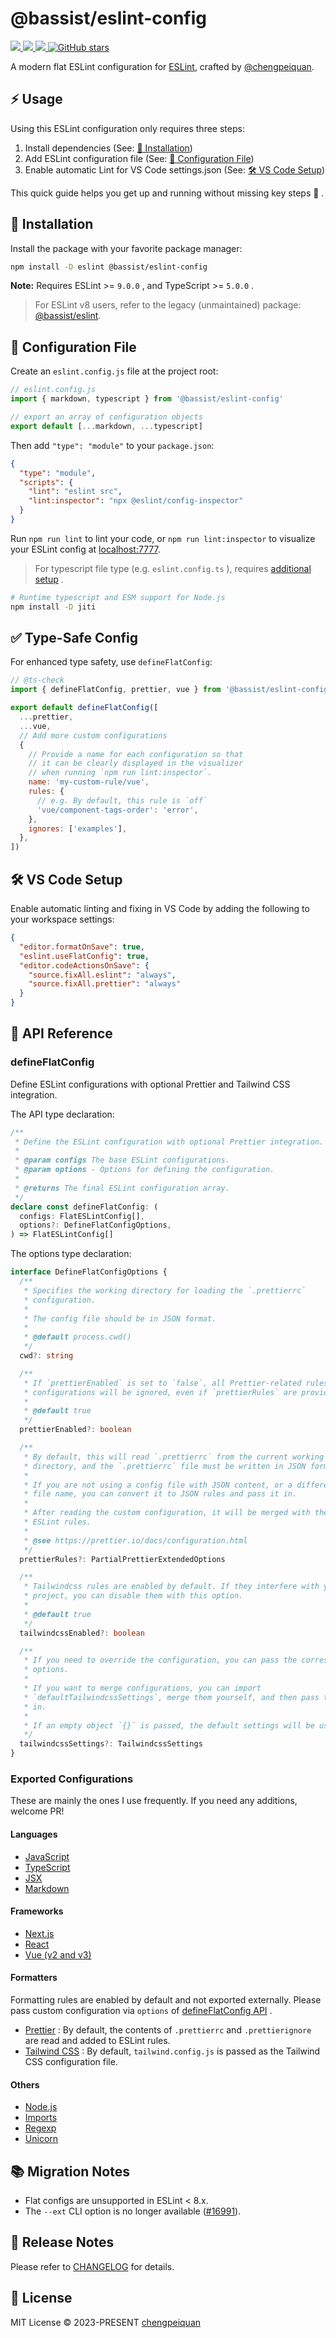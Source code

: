 # @bassist/eslint-config

<p>
  <a href='https://www.npmjs.com/package/@bassist/eslint-config'>
    <img src="https://img.shields.io/npm/v/@bassist/eslint-config?color=f43f5e&label=npm" />
  </a>
  <a href="https://www.npmjs.com/package/@bassist/eslint-config" target="__blank">
    <img src="https://img.shields.io/npm/dy/@bassist/eslint-config?color=f43f5e&label=downloads" />
  </a>
  <a href="https://github.com/chengpeiquan/bassist/tree/main/packages/eslint-config" target="__blank">
    <img src="https://img.shields.io/static/v1?label=&message=docs%20%26%20demos&color=f43f5e" />
  </a>
  <a href="https://github.com/chengpeiquan/bassist" target="__blank">
    <img alt="GitHub stars" src="https://img.shields.io/github/stars/chengpeiquan/bassist?style=social" />
  </a>
</p>

A modern flat ESLint configuration for [ESLint](https://eslint.org/), crafted by [@chengpeiquan](https://github.com/chengpeiquan).

## ⚡ Usage

Using this ESLint configuration only requires three steps:

1. Install dependencies (See: [🚀 Installation](#-installation))
2. Add ESLint configuration file (See: [📂 Configuration File](#-configuration-file))
3. Enable automatic Lint for VS Code settings.json (See: [🛠 VS Code Setup](#-vs-code-setup))

This quick guide helps you get up and running without missing key steps 🚀 .

## 🚀 Installation

Install the package with your favorite package manager:

```bash
npm install -D eslint @bassist/eslint-config
```

**Note:** Requires ESLint >= `9.0.0` , and TypeScript >= `5.0.0` .

> For ESLint v8 users, refer to the legacy (unmaintained) package: [@bassist/eslint](https://www.npmjs.com/package/@bassist/eslint).

## 📂 Configuration File

Create an `eslint.config.js` file at the project root:

```js
// eslint.config.js
import { markdown, typescript } from '@bassist/eslint-config'

// export an array of configuration objects
export default [...markdown, ...typescript]
```

Then add `"type": "module"` to your `package.json`:

```json
{
  "type": "module",
  "scripts": {
    "lint": "eslint src",
    "lint:inspector": "npx @eslint/config-inspector"
  }
}
```

Run `npm run lint` to lint your code, or `npm run lint:inspector` to visualize your ESLint config at [localhost:7777](http://localhost:7777/).

> For typescript file type (e.g. `eslint.config.ts` ), requires [additional setup](https://eslint.org/docs/latest/use/configure/configuration-files#typescript-configuration-files) .

```bash
# Runtime typescript and ESM support for Node.js
npm install -D jiti
```

## ✅ Type-Safe Config

For enhanced type safety, use `defineFlatConfig`:

```js
// @ts-check
import { defineFlatConfig, prettier, vue } from '@bassist/eslint-config'

export default defineFlatConfig([
  ...prettier,
  ...vue,
  // Add more custom configurations
  {
    // Provide a name for each configuration so that
    // it can be clearly displayed in the visualizer
    // when running `npm run lint:inspector`.
    name: 'my-custom-rule/vue',
    rules: {
      // e.g. By default, this rule is `off`
      'vue/component-tags-order': 'error',
    },
    ignores: ['examples'],
  },
])
```

## 🛠 VS Code Setup

Enable automatic linting and fixing in VS Code by adding the following to your workspace settings:

```json
{
  "editor.formatOnSave": true,
  "eslint.useFlatConfig": true,
  "editor.codeActionsOnSave": {
    "source.fixAll.eslint": "always",
    "source.fixAll.prettier": "always"
  }
}
```

## 📘 API Reference

### defineFlatConfig

Define ESLint configurations with optional Prettier and Tailwind CSS integration.

The API type declaration:

```ts
/**
 * Define the ESLint configuration with optional Prettier integration.
 *
 * @param configs The base ESLint configurations.
 * @param options - Options for defining the configuration.
 *
 * @returns The final ESLint configuration array.
 */
declare const defineFlatConfig: (
  configs: FlatESLintConfig[],
  options?: DefineFlatConfigOptions,
) => FlatESLintConfig[]
```

The options type declaration:

```ts
interface DefineFlatConfigOptions {
  /**
   * Specifies the working directory for loading the `.prettierrc`
   * configuration.
   *
   * The config file should be in JSON format.
   *
   * @default process.cwd()
   */
  cwd?: string

  /**
   * If `prettierEnabled` is set to `false`, all Prettier-related rules and
   * configurations will be ignored, even if `prettierRules` are provided.
   *
   * @default true
   */
  prettierEnabled?: boolean

  /**
   * By default, this will read `.prettierrc` from the current working
   * directory, and the `.prettierrc` file must be written in JSON format.
   *
   * If you are not using a config file with JSON content, or a different config
   * file name, you can convert it to JSON rules and pass it in.
   *
   * After reading the custom configuration, it will be merged with the default
   * ESLint rules.
   *
   * @see https://prettier.io/docs/configuration.html
   */
  prettierRules?: PartialPrettierExtendedOptions

  /**
   * Tailwindcss rules are enabled by default. If they interfere with your
   * project, you can disable them with this option.
   *
   * @default true
   */
  tailwindcssEnabled?: boolean

  /**
   * If you need to override the configuration, you can pass the corresponding
   * options.
   *
   * If you want to merge configurations, you can import
   * `defaultTailwindcssSettings`, merge them yourself, and then pass the result
   * in.
   *
   * If an empty object `{}` is passed, the default settings will be used.
   */
  tailwindcssSettings?: TailwindcssSettings
}
```

### Exported Configurations

These are mainly the ones I use frequently. If you need any additions, welcome PR!

#### Languages

- [JavaScript](https://github.com/chengpeiquan/bassist/blob/main/packages/eslint-config/src/configs/javascript.ts)
- [TypeScript](https://github.com/chengpeiquan/bassist/blob/main/packages/eslint-config/src/configs/typescript.ts)
- [JSX](https://github.com/chengpeiquan/bassist/blob/main/packages/eslint-config/src/configs/jsx.ts)
- [Markdown](https://github.com/chengpeiquan/bassist/blob/main/packages/eslint-config/src/configs/markdown.ts)

#### Frameworks

- [Next.js](https://github.com/chengpeiquan/bassist/blob/main/packages/eslint-config/src/configs/next.ts)
- [React](https://github.com/chengpeiquan/bassist/blob/main/packages/eslint-config/src/configs/react.ts)
- [Vue (v2 and v3)](https://github.com/chengpeiquan/bassist/blob/main/packages/eslint-config/src/configs/vue.ts)

#### Formatters

Formatting rules are enabled by default and not exported externally. Please pass custom configuration via `options` of [defineFlatConfig API](#defineflatconfig) .

- [Prettier](https://github.com/chengpeiquan/bassist/blob/main/packages/eslint-config/src/private-configs/prettier.ts) : By default, the contents of `.prettierrc` and `.prettierignore` are read and added to ESLint rules.
- [Tailwind CSS](https://github.com/chengpeiquan/bassist/blob/main/packages/eslint-config/src/private-configs/tailwindcss.ts) : By default, `tailwind.config.js` is passed as the Tailwind CSS configuration file.

#### Others

- [Node.js](https://github.com/chengpeiquan/bassist/blob/main/packages/eslint-config/src/configs/node.ts)
- [Imports](https://github.com/chengpeiquan/bassist/blob/main/packages/eslint-config/src/configs/imports.ts)
- [Regexp](https://github.com/chengpeiquan/bassist/blob/main/packages/eslint-config/src/configs/regexp.ts)
- [Unicorn](https://github.com/chengpeiquan/bassist/blob/main/packages/eslint-config/src/configs/unicorn.ts)

## 📚 Migration Notes

- Flat configs are unsupported in ESLint < 8.x.
- The `--ext` CLI option is no longer available ([#16991](https://github.com/eslint/eslint/issues/16991)).

## 📝 Release Notes

Please refer to [CHANGELOG](https://github.com/chengpeiquan/bassist/blob/main/packages/eslint-config/CHANGELOG.md) for details.

## 📜 License

MIT License © 2023-PRESENT [chengpeiquan](https://github.com/chengpeiquan)
